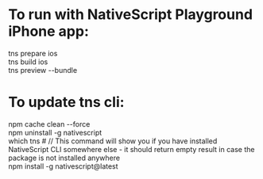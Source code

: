 # To run with NativeScript Playground iPhone app:

tns prepare ios<br>
tns build ios<br>
tns preview --bundle

# To update tns cli:
npm cache clean --force <br>
npm uninstall -g nativescript <br>
which tns # // This command will show you if you have installed NativeScript CLI somewhere else - it should return empty result in case the package is not installed anywhere <br>
npm install -g nativescript@latest <br>